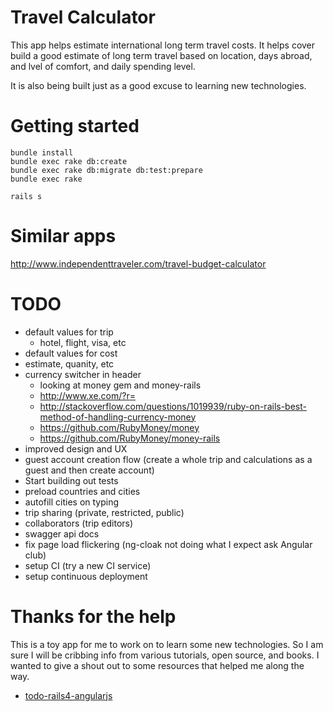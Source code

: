 # Travel Calculator

This app helps estimate international long term travel costs. It helps cover build a good estimate of long term travel based on location, days abroad, and lvel of comfort, and daily spending level.

It is also being built just as a good excuse to learning new technologies.

# Getting started

	bundle install
    bundle exec rake db:create
    bundle exec rake db:migrate db:test:prepare
    bundle exec rake
    
    rails s

# Similar apps

http://www.independenttraveler.com/travel-budget-calculator

# TODO

* default values for trip
  * hotel, flight, visa, etc
*  default values for cost
  * estimate, quanity, etc 
* currency switcher in header
  * looking at money gem and money-rails
  * http://www.xe.com/?r=
  * http://stackoverflow.com/questions/1019939/ruby-on-rails-best-method-of-handling-currency-money
  * https://github.com/RubyMoney/money
  * https://github.com/RubyMoney/money-rails
* improved design and UX
* guest account creation flow (create a whole trip and calculations as a guest and then create account)
* Start building out tests
* preload countries and cities
* autofill cities on typing
* trip sharing (private, restricted, public)
* collaborators (trip editors)
* swagger api docs
* fix page load flickering (ng-cloak not doing what I expect ask Angular club)
* setup CI (try a new CI service)
* setup continuous deployment

# Thanks for the help

This is a toy app for me to work on to learn some new technologies. So I am sure I will be cribbing info from various tutorials, open source, and books. I wanted to give a shout out to some resources that helped me along the way.

* [todo-rails4-angularjs](https://github.com/mkwiatkowski/todo-rails4-angularjs)